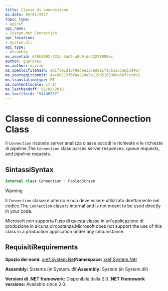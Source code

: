 ```yaml
---
title: Classe di connessione
ms.date: 05/01/2017
topic_type:
- apiref
api_name:
- System.Net.Connection
api_location:
- System.dll
api_type:
- Assembly
ms.assetid: 6f0b8902-f31c-4ab9-a8c9-de43228995ec
author: guardrex
ms.author: mairaw
ms.openlocfilehash: ed1fce1d16f9ddbe3a3ede91fecb1a3ca6b3d407
ms.sourcegitcommit: 4ac80713f6faa220e5a119d5165308a58f7ccdc8
ms.translationtype: MT
ms.contentlocale: it-IT
ms.lasthandoff: 01/09/2019
ms.locfileid: "54146537"
---
```

# <a name="connection-class"></a><span data-ttu-id="c7906-102">Classe di connessione</span><span class="sxs-lookup"><span data-stu-id="c7906-102">Connection Class</span></span>

<span data-ttu-id="c7906-103">Il `Connection` risposte server analizza classe accodi le richieste e le richieste di pipeline.</span><span class="sxs-lookup"><span data-stu-id="c7906-103">The `Connection` class parses server responses, queue requests, and pipeline requests.</span></span>

## <a name="syntax"></a><span data-ttu-id="c7906-104">Sintassi</span><span class="sxs-lookup"><span data-stu-id="c7906-104">Syntax</span></span>
  
```csharp  
internal class Connection : PooledStream
```

> [!WARNING]
> <span data-ttu-id="c7906-105">Il `Connection` classe è interno e non deve essere utilizzato direttamente nel codice.</span><span class="sxs-lookup"><span data-stu-id="c7906-105">The `Connection` class is internal and is not meant to be used directly in your code.</span></span>
> 
> <span data-ttu-id="c7906-106">Microsoft non supporta l'uso di questa classe in un'applicazione di produzione in alcuna circostanza.</span><span class="sxs-lookup"><span data-stu-id="c7906-106">Microsoft does not support the use of this class in a production application under any circumstance.</span></span>

## <a name="requirements"></a><span data-ttu-id="c7906-107">Requisiti</span><span class="sxs-lookup"><span data-stu-id="c7906-107">Requirements</span></span>

<span data-ttu-id="c7906-108">**Spazio dei nomi:** <xref:System.Net></span><span class="sxs-lookup"><span data-stu-id="c7906-108">**Namespace:** <xref:System.Net></span></span>

<span data-ttu-id="c7906-109">**Assembly:** Sistema (in System. dll)</span><span class="sxs-lookup"><span data-stu-id="c7906-109">**Assembly:** System (in System.dll)</span></span>

<span data-ttu-id="c7906-110">**Versioni di .NET framework:** Disponibile dalla 2.0.</span><span class="sxs-lookup"><span data-stu-id="c7906-110">**.NET Framework versions:** Available since 2.0.</span></span>
